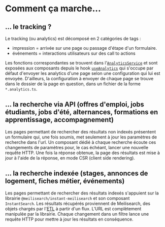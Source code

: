 # Comment ça marche...

## ... le tracking ?

Le tracking (ou analytics) est décomposé en 2 catégories de tags :

* impression = arrivée sur une page ou passage d'étape d'un formulaire.
* événements = interactions utilisateurs sur des call to actions

Les fonctions correspondantes se trouvent dans
l'[`AnalyticsService`](https://github.com/DNUM-SocialGouv/1j1s-front/blob/main/src/client/services/analytics/analytics.service.ts) et sont exposées aux composants depuis le
hook [`useAnalytics`](https://github.com/DNUM-SocialGouv/1j1s-front/blob/main/src/client/hooks/useAnalytics.ts) qui s'occupe par défaut d'envoyer les analytics d'une page selon
une configuration qui lui est envoyée. D'ailleurs, la configuration à envoyer de chaque page se trouve dans le dossier
de la page en question, dans un fichier de la forme `*.analytics.ts`.

## ... la recherche via API (offres d'emploi, jobs étudiants, jobs d'été, alternances, formations en apprentissage, accompagnement)

Les pages permettant de rechercher des résultats non indexés présentent un formulaire qui, une fois soumis, met
seulement à jour les paramètres de recherche dans l'url. Un composant dédié à chaque recherche écoute ces changements de
paramètres pour, le cas échéant, lancer une nouvelle requête HTTP. Une fois la réponse obtenue, la page des résultats
est mise à jour à l'aide de la réponse, en mode CSR (client side rendering).

## ... la recherche indexée (stages, annonces de logement, fiches métier, événements)

Les pages permettant de rechercher des résultats indexés s'appuient sur la librairie `@meilisearch/instant-meilisearch`
et son composant `InstantSearch`. Les résultats récupérés proviennent de Meilisearch, des objets chargés par
l'[ETL](https://github.com/DNUM-SocialGouv/1j1s-etl) à partir d'un flux. L'URL est complètement manipulée par la
librairie. Chaque changement dans un filtre lance une requête HTTP pour mettre à jour les résultats en conséquence. 
